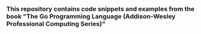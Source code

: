### This repository contains code snippets and examples from the book "The Go Programming Language (Addison-Wesley Professional Computing Series)"